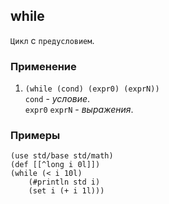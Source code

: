 ## while
`Цикл` с `предусловием`.

### Применение

1. `(while (cond) (expr0) (exprN))`<br>
`cond` - _условие_.<br>
`expr0` `exprN` - _выражения_.

### Примеры

```pihta
(use std/base std/math)
(def [[^long i 0l]])
(while (< i 10l)
    (#println std i)
    (set i (+ i 1l)))
```